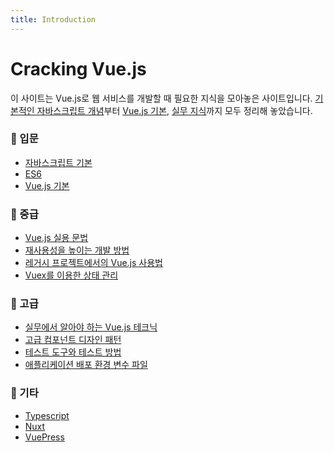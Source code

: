 ```yaml
---
title: Introduction
---
```


# Cracking Vue.js

이 사이트는 Vue.js로 웹 서비스를 개발할 때 필요한 지식을 모아놓은 사이트입니다.
[기본적인 자바스크립트 개념](/js/object.html)부터 [Vue.js 기본](vue/instance.html), [실무 지식](reuse/slots.html)까지 모두 정리해 놓았습니다.

### 📖 입문

- [자바스크립트 기본](/js/object.html)
- [ES6](/es6/const-let.html)
- [Vue.js 기본](/vue/instance.html)

### 📖 중급

- [Vue.js 실용 문법](/syntax/methods.html)
- [재사용성을 높이는 개발 방법](/reuse/slots.html)
- [레거시 프로젝트에서의 Vue.js 사용법](/legacy/jquery-to-vue.html)
- [Vuex를 이용한 상태 관리](/vuex/concept.html)

### 📖 고급

- [실무에서 알아야 하는 Vue.js 테크닉](/advanced/folder-structure.html)
- [고급 컴포넌트 디자인 패턴](/design/pattern1.html)
- [테스트 도구와 테스트 방법](/testing/overview.html)
- [애플리케이션 배포 환경 변수 파일](/deploy/intro.html)

### 📖 기타

- [Typescript](/ts/intro.html)
- [Nuxt](/nuxt/intro.html)
- [VuePress](/vuepress/learning-note.html)